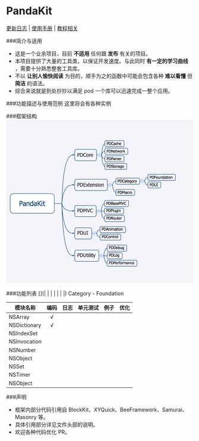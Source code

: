 # PandaKit

[更新日志](.) | [使用手册](#) | [教程相关]()

###简介与适用
* 这是一个业余项目，目前 **不适用** 任何跟 **发布** 有关的项目。
* 本项目提供了大量的工具类，以保证开发速度。与此同时 **有一定的学习曲线** ，需要十分熟悉整套工具库。
* 不以 **让别人愉快阅读** 为目的，顺手为之的函数中可能会包含各种 **难以看懂** 但 **简洁** 的语法。
* 综合来说就是到处抄抄以满足 pod 一个库可以迅速完成一整个应用。

###功能描述与使用范例
这里将会有各种实例

###框架结构
![这是一张图](./PandaKit.png)

###功能列表
[](| [](模块名称) | [](编码) | [](日志) | [](单元测试) | [](例子) | [](优化) |)
Category - Foundation

| 模块名称 | 编码 | 日志 | 单元测试 | 例子 | 优化 |
| ------- |:---:|:---:|:-------:|:---:|:----:|
| NSArray | √ | [](日志) | [](单元测试) | [](例子) | [](优化) |
| NSDictionary | √ | [](日志) | [](单元测试) | [](例子) | [](优化) |
| NSIndexSet | [](编码) | [](日志) | [](单元测试) | [](例子) | [](优化) |
| NSInvocation | [](编码) | [](日志) | [](单元测试) | [](例子) | [](优化) |
| NSNumber | [](编码) | [](日志) | [](单元测试) | [](例子) | [](优化) |
| NSObject | [](编码) | [](日志) | [](单元测试) | [](例子) | [](优化) |
| NSSet | [](编码) | [](日志) | [](单元测试) | [](例子) | [](优化) |
| NSTimer | [](编码) | [](日志) | [](单元测试) | [](例子) | [](优化) |
| NSObject | [](编码) | [](日志) | [](单元测试) | [](例子) | [](优化) |


###声明
* 框架内部分代码引用自 BlockKit、XYQuick、BeeFramework、Samurai、Masonry 等。
* 具体引用部分详见文件头部的说明。
* 欢迎各种代码优化 PR。